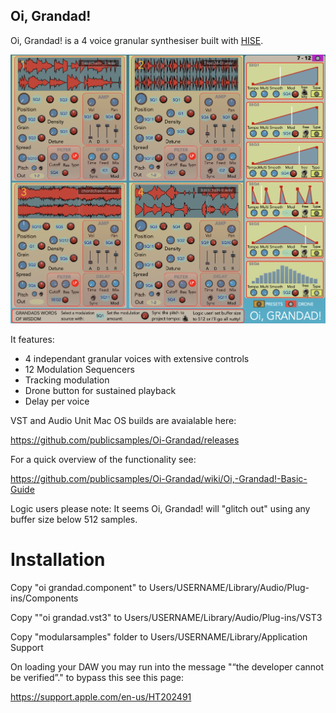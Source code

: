 ## **Oi, Grandad!**

Oi, Grandad! is a 4 voice granular synthesiser built with [HISE](http://hise.audio). 

![Oi, Grandad! ](https://github.com/publicsamples/Oi-Grandad/blob/main/oi%20grandad/oigrandad.png?raw=true)

It features:

 - 4 independant granular voices with extensive controls
 - 12 Modulation Sequencers  
 - Tracking modulation
 - Drone button for sustained playback
 - Delay per voice

VST and Audio Unit Mac OS builds are avaialable here:

https://github.com/publicsamples/Oi-Grandad/releases

For a quick overview of the functionality see:

https://github.com/publicsamples/Oi-Grandad/wiki/Oi,-Grandad!-Basic-Guide

Logic users please note: It seems Oi, Grandad! will "glitch out" using any buffer size below 512 samples.

# Installation

Copy "oi grandad.component" to Users/USERNAME/Library/Audio/Plug-ins/Components

Copy ""oi grandad.vst3" to Users/USERNAME/Library/Audio/Plug-ins/VST3

Copy "modularsamples" folder to Users/USERNAME/Library/Application Support

On loading your DAW you may run into the message "“the developer cannot be verified”." to bypass this see this page:

https://support.apple.com/en-us/HT202491
